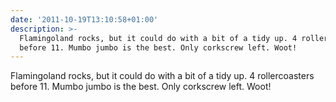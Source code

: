 ```yaml
---
date: '2011-10-19T13:10:58+01:00'
description: >-
  Flamingoland rocks, but it could do with a bit of a tidy up. 4 rollercoasters
  before 11. Mumbo jumbo is the best. Only corkscrew left. Woot!
---
```

Flamingoland rocks, but it could do with a bit of a tidy up. 4 rollercoasters before 11. Mumbo jumbo is the best. Only corkscrew left. Woot!

